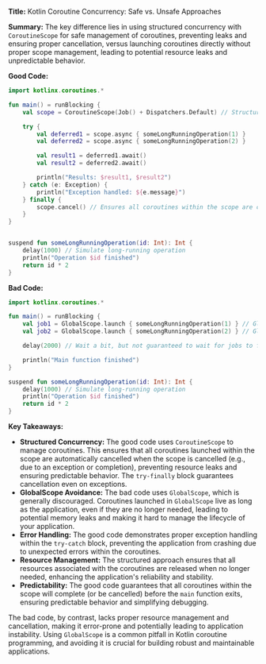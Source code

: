 **Title:** Kotlin Coroutine Concurrency: Safe vs. Unsafe Approaches

**Summary:**  The key difference lies in using structured concurrency with `CoroutineScope` for safe management of coroutines, preventing leaks and ensuring proper cancellation, versus launching coroutines directly without proper scope management, leading to potential resource leaks and unpredictable behavior.

**Good Code:**

```kotlin
import kotlinx.coroutines.*

fun main() = runBlocking {
    val scope = CoroutineScope(Job() + Dispatchers.Default) // Structured concurrency

    try {
        val deferred1 = scope.async { someLongRunningOperation(1) }
        val deferred2 = scope.async { someLongRunningOperation(2) }

        val result1 = deferred1.await()
        val result2 = deferred2.await()

        println("Results: $result1, $result2")
    } catch (e: Exception) {
        println("Exception handled: ${e.message}")
    } finally {
        scope.cancel() // Ensures all coroutines within the scope are cancelled
    }
}


suspend fun someLongRunningOperation(id: Int): Int {
    delay(1000) // Simulate long-running operation
    println("Operation $id finished")
    return id * 2
}
```

**Bad Code:**

```kotlin
import kotlinx.coroutines.*

fun main() = runBlocking {
    val job1 = GlobalScope.launch { someLongRunningOperation(1) } // Global scope - dangerous!
    val job2 = GlobalScope.launch { someLongRunningOperation(2) } // Global scope - dangerous!

    delay(2000) // Wait a bit, but not guaranteed to wait for jobs to finish.

    println("Main function finished")
}

suspend fun someLongRunningOperation(id: Int): Int {
    delay(1000) // Simulate long-running operation
    println("Operation $id finished")
    return id * 2
}
```

**Key Takeaways:**

* **Structured Concurrency:** The good code uses `CoroutineScope` to manage coroutines. This ensures that all coroutines launched within the scope are automatically cancelled when the scope is cancelled (e.g., due to an exception or completion), preventing resource leaks and ensuring predictable behavior.  The `try-finally` block guarantees cancellation even on exceptions.
* **GlobalScope Avoidance:** The bad code uses `GlobalScope`, which is generally discouraged. Coroutines launched in `GlobalScope` live as long as the application, even if they are no longer needed, leading to potential memory leaks and making it hard to manage the lifecycle of your application.
* **Error Handling:** The good code demonstrates proper exception handling within the `try-catch` block, preventing the application from crashing due to unexpected errors within the coroutines.
* **Resource Management:**  The structured approach ensures that all resources associated with the coroutines are released when no longer needed, enhancing the application's reliability and stability.
* **Predictability:** The good code guarantees that all coroutines within the scope will complete (or be cancelled) before the `main` function exits, ensuring predictable behavior and simplifying debugging.


The bad code, by contrast, lacks proper resource management and cancellation, making it error-prone and potentially leading to application instability. Using `GlobalScope` is a common pitfall in Kotlin coroutine programming, and avoiding it is crucial for building robust and maintainable applications.
